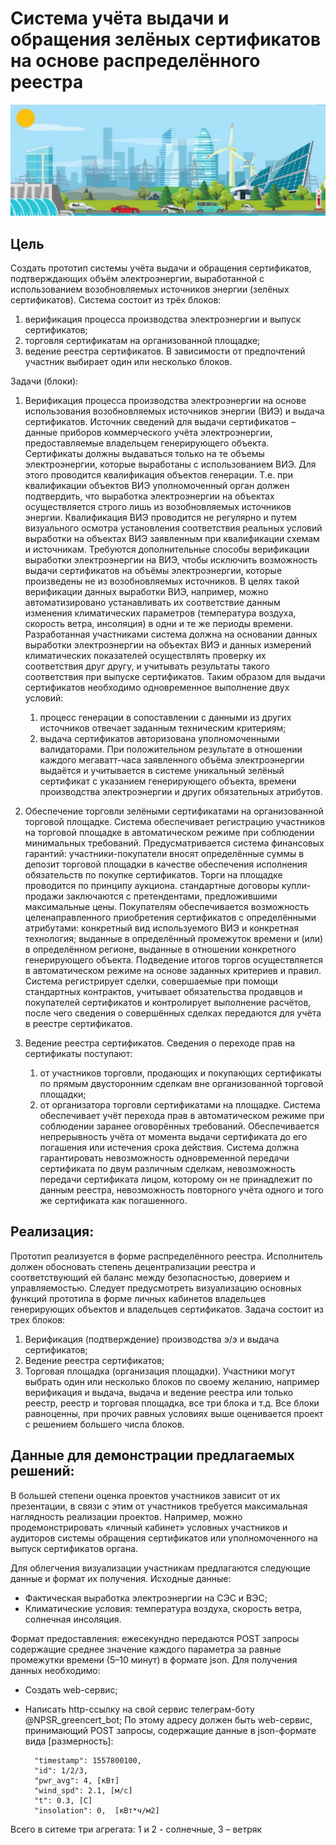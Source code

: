 # Система учёта выдачи и обращения зелёных сертификатов на основе распределённого реестра
![](_images/rew.png)

## Цель
Создать прототип системы учёта выдачи и обращения сертификатов, подтверждающих объём электроэнергии, выработанной с использованием возобновляемых источников энергии (зелёных сертификатов).
Система состоит из трёх блоков:
1) верификация процесса производства электроэнергии и выпуск сертификатов;
2) торговля сертификатам на организованной площадке;
3) ведение реестра сертификатов.
В зависимости от предпочтений участник выбирает один или несколько блоков.

Задачи (блоки):

1. Верификация процесса производства электроэнергии на основе использования возобновляемых источников энергии (ВИЭ) и выдача сертификатов.
Источник сведений для выдачи сертификатов – данные приборов коммерческого учёта электроэнергии, предоставляемые владельцем генерирующего объекта.
Сертификаты должны выдаваться только на те объемы электроэнергии, которые выработаны с использованием ВИЭ. Для этого проводится квалификация объектов генерации. Т.е. при квалификации объектов ВИЭ уполномоченный орган должен подтвердить, что выработка электроэнергии на объектах осуществляется строго лишь из возобновляемых источников энергии. Квалификация ВИЭ проводится не регулярно и путем визуального осмотра установления соответствия реальных условий выработки на объектах ВИЭ заявленным при квалификации схемам и источникам.
Требуются дополнительные способы верификации выработки электроэнергии на ВИЭ, чтобы исключить возможность выдачи сертификатов на объёмы электроэнергии, которые произведены не из возобновляемых
источников. В целях такой верификации данных выработки ВИЭ, например, можно автоматизировано устанавливать их соответствие данным изменения климатических параметров (температура воздуха, скорость ветра, инсоляция) в одни и те же периоды времени.
Разработанная участниками система должна на основании данных выработки электроэнергии на объектах ВИЭ и данных измерений климатических показателей осуществлять проверку их соответствия друг другу, и учитывать результаты такого соответствия при выпуске сертификатов.
Таким образом для выдачи сертификатов необходимо одновременное выполнение двух условий:
    1) процесс генерации в сопоставлении с данными из других источников отвечает заданным техническим критериям;
    2) выдача сертификатов авторизована уполномоченными валидаторами.
При положительном результате в отношении каждого мегаватт-часа заявленного объёма электроэнергии выдаётся и учитывается в системе уникальный зелёный сертификат с указанием генерирующего объекта, времени производства электроэнергии и других обязательных атрибутов.

2. Обеспечение торговли зелёными сертификатами на организованной торговой площадке.
Система обеспечивает регистрацию участников на торговой площадке в автоматическом режиме при соблюдении минимальных требований.
Предусматривается система финансовых гарантий: участники-покупатели вносят определённые суммы в депозит торговой площадки в качестве обеспечения исполнения обязательств по покупке сертификатов.
Торги на площадке проводится по принципу аукциона. стандартные договоры купли-продажи заключаются с претендентами, предложившими максимальные цены.
Покупателям обеспечивается возможность целенаправленного приобретения сертификатов с определёнными атрибутами: конкретный вид используемого ВИЭ и конкретная технология; выданные в определённый промежуток времени и (или) в определённом регионе, выданные в отношении конкретного генерирующего объекта.
Подведение итогов торгов осуществляется в автоматическом режиме на основе заданных критериев и правил.
Система регистрирует сделки, совершаемые при помощи стандартных контрактов, учитывает обязательства продавцов и покупателей сертификатов и контролирует выполнение расчётов, после чего сведения о совершённых сделках передаются для учёта в реестре сертификатов.

3. Ведение реестра сертификатов.
Сведения о переходе прав на сертификаты поступают:
    1) от участников торговли, продающих и покупающих сертификаты по прямым двусторонним сделкам вне организованной торговой площадки;
    2) от организатора торговли сертификатами на площадке.
Система обеспечивает учёт перехода прав в автоматическом режиме при соблюдении заранее оговорённых требований.
Обеспечивается непрерывность учёта от момента выдачи сертификата до его погашения или истечения срока действия.
Система должна гарантировать невозможность одновременной передачи сертификата по двум различным сделкам, невозможность передачи сертификата лицом, которому он не принадлежит по данным реестра, невозможность повторного учёта одного и того же сертификата как погашенного.

## Реализация:  
Прототип реализуется в форме распределённого реестра.
Исполнитель должен обосновать степень децентрализации реестра и соответствующий ей баланс между безопасностью, доверием и управляемостью.
Следует предусмотреть визуализацию основных функций прототипа в форме личных кабинетов владельцев генерирующих объектов и владельцев сертификатов.
Задача состоит из трех блоков:
1. Верификация (подтверждение) производства э/э и выдача сертификатов;
2. Ведение реестра сертификатов;
3. Торговая площадка (организация площадки).
Участники могут выбрать один или несколько блоков по своему желанию, например верификация и выдача, выдача и ведение реестра или только реестр, реестр и торговая площадка, все три блока и т.д.
Все блоки равноценны, при прочих равных условиях выше оценивается проект с решением большего числа блоков.


## Данные для демонстрации предлагаемых решений:  
В большей степени оценка проектов участников зависит от их презентации, в связи с этим от участников требуется максимальная наглядность реализации проектов. Например, можно продемонстрировать «личный кабинет» условных участников и аудиторов системы обращения сертификатов или уполномоченного на выпуск сертификатов органа.

Для облегчения визуализации участникам предлагаются следующие данные и формат их получения.
Исходные данные:
- Фактическая выработка электроэнергии на СЭС и ВЭС;
- Климатические условия: температура воздуха, скорость ветра, солнечная инсоляция.

Формат предоставления: ежесекундно передаются POST запросы содержащие среднее значение каждого параметра за равные промежутки времени (5–10 минут) в формате json.
Для получения данных необходимо:
- Создать web-сервис;
- Написать http-ссылку на свой сервис телеграм-боту @NPSR_greencert_bot;
По этому адресу должен быть web-сервис, принимающий POST запросы, содержащие данные в json-формате вида [размерность]: 


        "timestamp": 1557800100,
        "id": 1/2/3,
        "pwr_avg": 4, [кВт]
        "wind_spd": 2.1, [м/с]
        "t": 0.3, [С]
        "insolation": 0,  [кВт*ч/м2]

Всего в ситеме три агрегата: 1 и 2 - солнечные, 3 – ветряк
